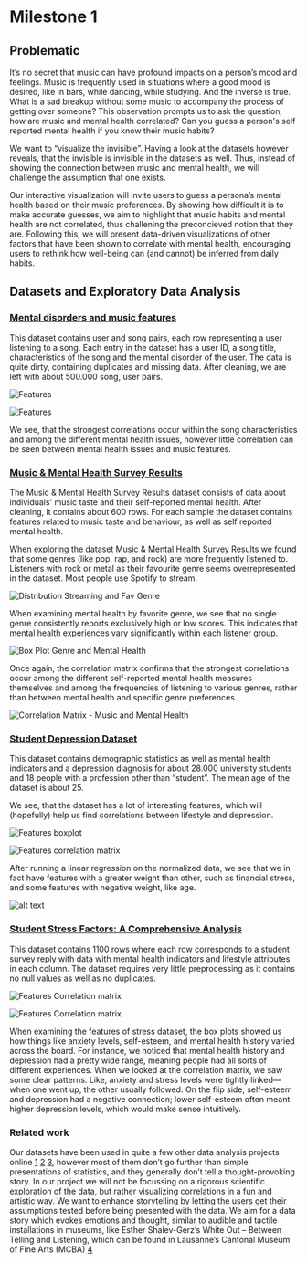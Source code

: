 # Milestone 1 

## Problematic

It’s no secret that music can have profound impacts on a person’s mood and feelings. Music is frequently used in situations where a good mood is desired, like in bars, while dancing, while studying. And the inverse is true. What is a sad breakup without some music to accompany the process of getting over someone? This observation prompts us to ask the question, how are music and mental health correlated? Can you guess a person's self reported mental health if you know their music habits?

We want to  “visualize the invisible”. Having a look at the datasets however reveals, that the invisible is invisible in the datasets as well. Thus, instead of showing the connection between music and mental health, we will challenge the assumption that one exists. 

Our interactive visualization will invite users to guess a persona’s mental health based on their music preferences. By showing how difficult it is to make accurate guesses, we aim to highlight that music habits and mental health are not correlated, thus challening the preconcieved notion that they are. Following this, we will present data-driven visualizations of other factors that have been shown to correlate with mental health, encouraging users to rethink how well-being can (and cannot) be inferred from daily habits.


## Datasets and Exploratory Data Analysis

### [Mental disorders and music features](https://www.kaggle.com/datasets/chlobon/mental-disorders-and-music-features/data)

This dataset contains user and song pairs, each row representing a user listening to a song. Each entry in the dataset has a user ID, a song title, characteristics of the song and the mental disorder of the user. The data is quite dirty, containing duplicates and missing data. After cleaning, we are left with about 500.000 song, user pairs. 

![Features ](images/mental_disorders_and_music_features/disorder_count.png)

![Features ](images/mental_disorders_and_music_features/correlation_matrix_heatmap.png)

We see, that the strongest correlations occur within the song characteristics and among the different mental health issues, however little correlation can be seen between mental health issues and music features.

### [Music & Mental Health Survey Results](https://www.kaggle.com/datasets/catherinerasgaitis/mxmh-survey-results)

The Music & Mental Health Survey Results dataset consists of data about individuals' music taste and their self-reported mental health. After cleaning, it contains about 600 rows. For each sample the dataset contains features related to  music taste and behaviour, as well as self reported mental health.

 When exploring the dataset Music & Mental Health Survey Results we found that some genres (like pop, rap, and rock) are more frequently listened to. Listeners with rock  or metal as their favourite genre seems overrepresented in the dataset. Most people use Spotify to stream.

 ![Distribution Streaming and Fav Genre](images/music_and_mental_health_dataset/distribution_streaming_and_fav_genre_mxmh.png)

 When examining mental health by favorite genre, we see that no single genre consistently reports exclusively high or low scores. This indicates that mental health experiences vary significantly within each listener group. 

 ![Box Plot Genre and Mental Health](images/music_and_mental_health_dataset/box_plot_genre_mental_health_mxmh.png)
 
 Once again, the correlation matrix confirms that the strongest correlations occur among the different self-reported mental health measures themselves and among the frequencies of listening to various genres, rather than between mental health and specific genre preferences.

 ![Correlation Matrix - Music and Mental Health](images/music_and_mental_health_dataset/correlation_matrix_mxmh.png)

### [Student Depression Dataset](https://www.kaggle.com/datasets/hopesb/student-depression-dataset?resource=download)

This dataset contains demographic statistics as well as mental health indicators and a depression diagnosis for about 28.000 university students and 18 people with a profession other than “student”. The mean age of the dataset is about 25. 

We see, that the dataset has a lot of interesting features, which will (hopefully) help us find correlations between lifestyle and depression.

![Features boxplot](images/student_depression_dataset/Features_boxplot.png)

![Features correlation matrix](images/student_depression_dataset/Features_correlation_matrix.png)

After running a linear regression on the normalized data, we see that we in fact have features with a greater weight than other, such as financial stress, and some features with negative weight, like age.

![alt text](images/student_depression_dataset/Features_linreg_weight.png)

### [Student Stress Factors: A Comprehensive Analysis](https://www.kaggle.com/datasets/rxnach/student-stress-factors-a-comprehensive-analysis/data)

This dataset contains 1100 rows where each row corresponds to a student survey reply with data with mental health indicators and lifestyle attributes in each column. The dataset requires very little preprocessing as it contains no null values as well as no duplicates. 

![Features Correlation matrix ](images/Stress_factor_dataset/Corr_ment.png)

![Features Correlation matrix ](images/Stress_factor_dataset/box_plots_distribution.png)

When examining the features of stress dataset, the box plots showed us how things like anxiety levels, self-esteem, and mental health history varied across the board. For instance, we noticed that mental health history and depression had a pretty wide range, meaning people had all sorts of different experiences.
When we looked at the correlation matrix, we saw some clear patterns. Like, anxiety and stress levels were tightly linked—when one went up, the other usually followed. On the flip side, self-esteem and depression had a negative connection; lower self-esteem often meant higher depression levels, which would make sense intuitively.


### Related work

Our datasets have been used in quite a few other data analysis projects online [1] [2] [3], however most of them don’t go further than simple presentations of statistics, and they generally don’t tell a thought-provoking story. In our project we will not be focussing on a rigorous scientific exploration of the data, but rather visualizing correlations in a fun and artistic way. We want to enhance storytelling by letting the users get their assumptions tested before being presented with the data. We aim for a data story which evokes emotions and thought, similar to audible and tactile installations in museums, like Esther Shalev-Gerz’s White Out – Between Telling and Listening, which can be found in Lausanne’s Cantonal Museum of Fine Arts (MCBA) [4]


[1]:  https://www.kaggle.com/datasets/catherinerasgaitis/mxmh-survey-results/code

[2]: https://www.kaggle.com/datasets/hopesb/student-depression-dataset/code

[3]: https://www.kaggle.com/datasets/rxnach/student-stress-factors-a-comprehensive-analysis/code

[4]: https://www.mcba.ch/en/collection/white-out-between-telling-and-listening-2/



